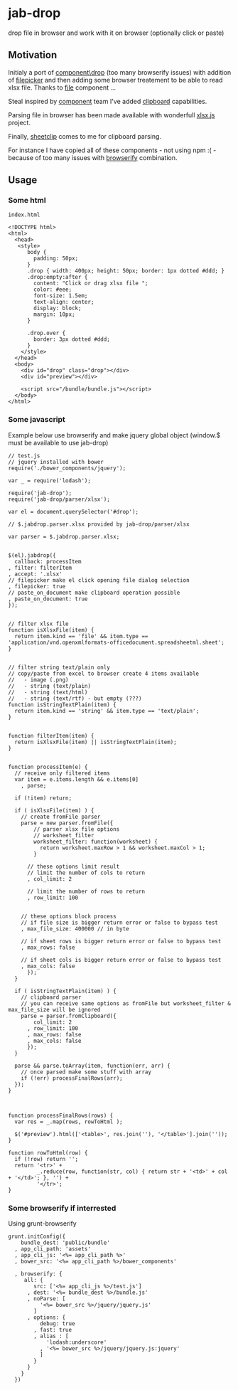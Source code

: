 jab-drop
========

drop file in browser and work with it on browser (optionally click or paste)

## Motivation

Initialy a port of [component\drop][1] (too many browserify issues) with addition of [filepicker][2] and then adding some browser treatement to be able to read xlsx file.
Thanks to [file][3] component ...

Steal inspired by [component][4] team I've added [clipboard][5] capabilities.

Parsing file in browser has been made available with wonderfull [xlsx.js][6] project.

Finally, [sheetclip][7] comes to me for clipboard parsing.


For instance I have copied all of these components - not using npm :( - because of too many issues with [browserify][8] combination.

## Usage
### Some html
    index.html

    <!DOCTYPE html>
    <html>
      <head>
       <style>
          body {
            padding: 50px;
          }
          .drop { width: 400px; height: 50px; border: 1px dotted #ddd; }
          .drop:empty:after {
            content: "Click or drag xlsx file ";
            color: #eee;
            font-size: 1.5em;
            text-align: center;
            display: block;
            margin: 10px;
          }

          .drop.over {
            border: 3px dotted #ddd;
          }
        </style>
      </head>
      <body>
        <div id="drop" class="drop"></div>
        <div id="preview"></div>

        <script src="/bundle/bundle.js"></script>
      </body>
    </html>


### Some javascript

Example below use browserify and make jquery global object (window.$ must be available to use jab-drop)

    // test.js
    // jquery installed with bower
    require('./bower_components/jquery');

    var _ = require('lodash');

    require('jab-drop');
    require('jab-drop/parser/xlsx');

    var el = document.querySelector('#drop');

    // $.jabdrop.parser.xlsx provided by jab-drop/parser/xlsx

    var parser = $.jabdrop.parser.xlsx;


    $(el).jabdrop({
      callback: processItem
    , filter: filterItem
    , accept: '.xlsx'
    // filepicker make el click opening file dialog selection
    , filepicker: true
    // paste_on_document make clipboard operation possible
    , paste_on_document: true
    });


    // filter xlsx file
    function isXlsxFile(item) {
      return item.kind == 'file' && item.type == 'application/vnd.openxmlformats-officedocument.spreadsheetml.sheet';
    }


    // filter string text/plain only
    // copy/paste from excel to browser create 4 items available
    //   - image (.png)
    //   - string (text/plain)
    //   - string (text/html)
    //   - string (text/rtf) - but empty (???)
    function isStringTextPlain(item) {
      return item.kind == 'string' && item.type == 'text/plain';
    }


    function filterItem(item) {
      return isXlsxFile(item) || isStringTextPlain(item);
    }


    function processItem(e) {
      // receive only filtered items
      var item = e.items.length && e.items[0]
        , parse;

      if (!item) return;

      if ( isXlsxFile(item) ) {
        // create fromFile parser
        parse = new parser.fromFile({
            // parser xlsx file options
            // worksheet_filter
            worksheet_filter: function(worksheet) {
              return worksheet.maxRow > 1 && worksheet.maxCol > 1;
            }

          // these options limit result
          // limit the number of cols to return
          , col_limit: 2

          // limit the number of rows to return
          , row_limit: 100


        // these options block process
        // if file size is bigger return error or false to bypass test
        , max_file_size: 400000 // in byte

        // if sheet rows is bigger return error or false to bypass test
        , max_rows: false

        // if sheet cols is bigger return error or false to bypass test
        , max_cols: false
          });
      }

      if ( isStringTextPlain(item) ) {
        // clipboard parser
        // you can receive same options as fromFile but worksheet_filter & max_file_size will be ignored
        parse = parser.fromClipboard({
            col_limit: 2
          , row_limit: 100
          , max_rows: false
          , max_cols: false
          });
      }

      parse && parse.toArray(item, function(err, arr) {
        // once parsed make some stuff with array
        if (!err) processFinalRows(arr);
      });
    }



    function processFinalRows(rows) {
      var res = _.map(rows, rowToHtml );

      $('#preview').html(['<table>', res.join(''), '</table>'].join(''));
    }

    function rowToHtml(row) {
      if (!row) return '';
      return '<tr>' +
             _.reduce(row, function(str, col) { return str + '<td>' + col + '</td>'; }, '') +
             '</tr>';
    }

### Some browserify if interrested
Using grunt-browserify

    grunt.initConfig({
        bundle_dest: 'public/bundle'
      , app_cli_path: 'assets'
      , app_cli_js: '<%= app_cli_path %>'
      , bower_src: '<%= app_cli_path %>/bower_components'

      , browserify: {
         all: {
            src: ['<%= app_cli_js %>/test.js']
          , dest: '<%= bundle_dest %>/bundle.js'
          , noParse: [
              '<%= bower_src %>/jquery/jquery.js'
            ]
          , options: {
              debug: true
            , fast: true
            , alias : [
                'lodash:underscore'
              , '<%= bower_src %>/jquery/jquery.js:jquery'
              ]
            }
          }
        }
      })



  [1]: https://github.com/component/drop
  [2]: https://github.com/component/file-picker
  [3]: https://github.com/component/file
  [4]: https://github.com/component/component
  [5]: https://github.com/component/clipboard
  [6]: https://github.com/stephen-hardy/xlsx.js
  [7]: https://github.com/warpech/sheetclip
  [8]: http://browserify.org/